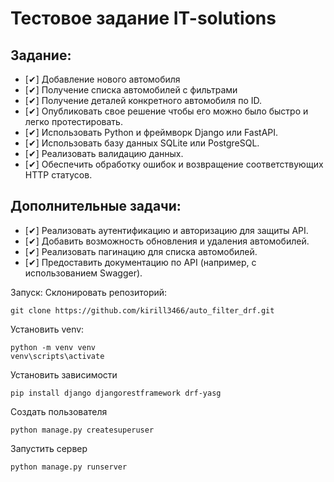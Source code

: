 # Тестовое задание IT-solutions

## Задание:
 - [✔] Добавление нового автомобиля
 - [✔] Получение списка автомобилей с фильтрами
 - [✔] Получение деталей конкретного автомобиля по ID.
 - [✔] Опубликовать свое решение чтобы его можно было быстро и легко протестировать.
 - [✔] Использовать Python и фреймворк Django или FastAPI.
 - [✔] Использовать базу данных SQLite или PostgreSQL.
 - [✔] Реализовать валидацию данных.
 - [✔] Обеспечить обработку ошибок и возвращение соответствующих HTTP статусов.
## Дополнительные задачи:
 - [✔] Реализовать аутентификацию и авторизацию для защиты API.
 - [✔] Добавить возможность обновления и удаления автомобилей.
 - [✔] Реализовать пагинацию для списка автомобилей.
 - [✔] Предоставить документацию по API (например, с использованием Swagger).


Запуск:
Склонировать репозиторий:
```
git clone https://github.com/kirill3466/auto_filter_drf.git
```
Установить venv:
```
python -m venv venv
venv\scripts\activate
```
Установить зависимости
```
pip install django djangorestframework drf-yasg
```
Создать пользователя
```
python manage.py createsuperuser
```
Запустить сервер
```
python manage.py runserver
```
